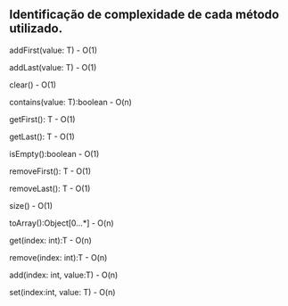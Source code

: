 ## Identificação de complexidade de cada método utilizado.

addFirst(value: T) - O(1)

addLast(value: T) - O(1)

clear() - O(1)

contains(value: T):boolean - O(n)

getFirst(): T - O(1)

getLast(): T - O(1)

isEmpty():boolean - O(1)

removeFirst(): T - O(1)

removeLast(): T - O(1)

size() - O(1)

toArray():Object[0...*] - O(n)

get(index: int):T - O(n)

remove(index: int):T - O(n)

add(index: int, value:T) - O(n)

set(index:int, value: T) - O(n)

